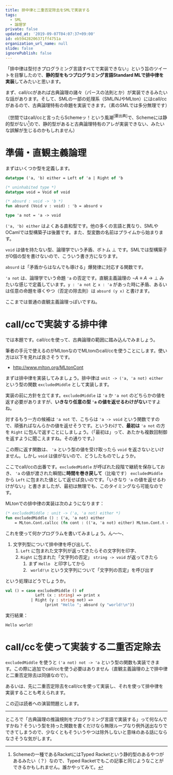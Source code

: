 ```yaml
---
title: 排中律と二重否定除去をSMLで実装する
tags:
  - SML
  - 論理学
private: false
updated_at: '2019-09-07T04:07:37+09:00'
id: eb59428206371ff4751a
organization_url_name: null
slide: false
ignorePublish: false
---
```

「排中律は型付きプログラミング言語すべてで実装できない」という旨のツイートを目撃したので、**静的型をもつプログラミング言語Standard MLで排中律を実装**してみたいと思います。

まず、call/ccがあれば古典論理の諸々（パースの法則とか）が実装できるみたいな話があります。そして、SMLの一部の処理系（SML/NJやMLton）にはcall/ccがあるので、古典論理特有の命題を実装できます。（素のSMLでは多分無理です）

（世間ではcall/ccと言ったらSchemeッ！という風潮<sup>[要出典]</sup>で、Schemeには静的型がない[^typed racket]ので、静的型があると古典論理特有のアレが実装できない、みたいな誤解が生じるのかもしれません）

[^typed racket]: Schemeの一種であるRacketにはTyped Racketという静的型のあるやつがあるみたい（？）なので、Typed Racketでもこの記事と同じようなことができるかもしれません。誰かやってみて。

# 準備・直観主義論理

まずはいくつか型を定義します。

```sml
datatype ('a, 'b) either = Left of 'a | Right of 'b

(* uninhabited type *)
datatype void = Void of void

(* absurd : void -> 'b *)
fun absurd (Void v : void) : 'b = absurd v

type 'a not = 'a -> void
```

`('a, 'b) either` はよくある直和型です。他の多くの言語と異なり、SMLやOCamlでは型構築子は後置です。また、型変数の名前はプライムから始まります。

`void` は値を持たない型、論理学でいう矛盾、ボトム $\bot$ です。SMLでは型構築子が0個の型を書けないので、こういう書き方になります。

`absurd` は「矛盾からはなんでも導ける」爆発律に対応する関数です。

`'a not` は、論理学でいう命題 `'a` の否定です。直観主義論理の $\lnot A \equiv A\rightarrow \bot$ みたいな感じで定義しています。`y : 'a not` と `x : 'a` があった時に矛盾、あるいは任意の命題を導くやつ（否定の除去則）は `absurd (y x)` と書けます。

ここまでは普通の直観主義論理っぽいですね。

# call/ccで実装する排中律

では本題です。call/ccを使って、古典論理の範囲に踏み込んでみましょう。

筆者の手元で使えるのがMLtonなのでMLtonのcall/ccを使うことにします。使い方は以下を見れば良さそうです。

* <http://www.mlton.org/MLtonCont>

まずは排中律を実装してみましょう。排中律は `unit -> ('a, 'a not) either` という型の関数 `excludedMiddle` として実装します。

実装の前に方針を立てます。`excludedMiddle` は `'a` か `'a not` のどちらかの値を返す必要がありますが、**いきなり任意の型 `'a` の値を返せるわけがない**ですよね。

対するもう一方の候補は `'a not` で、こちらは `'a -> void` という関数ですので、頑張ればなんらかの値を返せそうです。というわけで、**最初は** `'a not` の方を `Right` に包んで返すことにしましょう。（「最初は」って、あたかも複数回制御を返すように聞こえますね。その通りです。）

この際に返す関数は、 `'a` という型の値を受け取ったら `void` を返さないといけません。しかし `void` は値がないので、どうしたものでしょうか。

ここでcall/ccの出番です。`excludedMiddle` が呼ばれた段階で継続を保存しておき、 `'a` の値が渡された瞬間に**時間を巻き戻して**（比喩です） `excludedMiddle` から `Left` に包まれた値として返せば良いのです。「いきなり `'a` の値を返せるわけがない」と書きましたが、最初は無理でも、このタイミングなら可能なのです。

MLtonでの排中律の実装は次のようになります：

```sml
(* excludedMiddle : unit -> ('a, 'a not) either *)
fun excludedMiddle () : ('a, 'a not) either
    = MLton.Cont.callcc (fn cont : (('a, 'a not) either) MLton.Cont.t => Right (fn (x : 'a) => MLton.Cont.throw (cont, Left x)))
```

これを使って何かプログラムを書いてみましょう。ん〜〜、

1. 文字列型について排中律を呼び出して、
    1. `Left` に包まれた文字列が返ってきたらその文字列を印字、
    2. `Right` に包まれた「文字列の否定」 `string -> void` が返ってきたら
        1. まず `Hello ` と印字してから
        2. ` world!\n` という文字列について「文字列の否定」を呼び出す

という処理はどうでしょうか。

```sml
val () = case excludedMiddle () of
             Left (x : string) => print x
           | Right (y : string not) =>
                 (print "Hello "; absurd (y "world!\n"))
```

実行結果：

```
Hello world!
```

# call/ccを使って実装する二重否定除去

`excludedMiddle` を使うと `('a not) not -> 'a` という型の関数も実装できます。この際に追加でcall/ccを使う必要はありません（直観主義論理の上で排中律と二重否定除去は同値なので）。

あるいは、先に二重否定除去をcall/ccを使って実装し、それを使って排中律を実装することも考えられます。

この辺は読者への演習問題とします。

---

ところで「古典論理の推論規則をプログラミング言語で実装する」って何なんですかね？そういう型を持った関数を書くだけなら無限ループなり例外送出なりでできてしまうので、少なくともそういうやつは除外しないと意味のある話にならなさそうな気がします。
